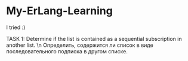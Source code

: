 # My-ErLang-Learning
I tried :)

TASK 1: Determine if the list is contained as a sequential subscription in another list. \n
        Определить, содержится ли список в виде последовательного подписка в другом списке.
